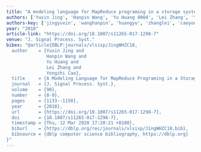 ```yaml
---
title: "A modeling language for MapReduce programing in a storage system perspective"
authors: ['Yuxin Jing', 'Hanpin Wang', 'Yu Huang 0004', 'Lei Zhang', 'Yongzhi Cao']
authors-key: ['jingyuxin', 'wanghanpin', 'huangyu', 'zhanglei', 'caoyongzhi']
year: "2018"
article-link: "https://doi.org/10.1007/s11265-017-1298-7"
venue: "J. Signal Process. Syst."
bibex: "@article{DBLP:journals/vlsisp/JingWHZC18,
  author    = {Yuxin Jing and
               Hanpin Wang and
               Yu Huang and
               Lei Zhang and
               Yongzhi Cao},
  title     = {A Modeling Language for MapReduce Programing in a Storage System Perspective},
  journal   = {J. Signal Process. Syst.},
  volume    = {90},
  number    = {8-9},
  pages     = {1133--1150},
  year      = {2018},
  url       = {https://doi.org/10.1007/s11265-017-1298-7},
  doi       = {10.1007/s11265-017-1298-7},
  timestamp = {Thu, 12 Mar 2020 17:20:21 +0100},
  biburl    = {https://dblp.org/rec/journals/vlsisp/JingWHZC18.bib},
  bibsource = {dblp computer science bibliography, https://dblp.org}
}"
---
```


